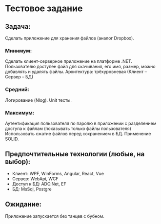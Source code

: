# Тестовое задание
## Задача:
Сделать приложение для хранения файлов (аналог Dropbox).
### Минимум:
Сделать клиент-серверное приложение на платформе .NET. Пользователю доступен файл для скачивания, его имя, размер, можно добавлять и удалять файлы.
Архитектура: трёхуровневая (Клиент – Сервер – БД)
### Средний:
Логирование (Nlog).
Unit тесты.
### Максимум:
Аутентификация пользователя по паролю в приложении с разделением доступа к файлам (показывать только файлы пользователя)
Использовать сжатие файлов перед сохранением в БД.
Применение SOLID.
## Предпочтительные технологии (любые, на выбор):
- Клиент: WPF, WinForms, Angular, React, Vue
- Сервер: WebApi, WCF
- Доступ к БД: ADO.Net, EF
- БД: MsSql, Postgre
## Ожидание:
Приложение запускается без танцев с бубном.
